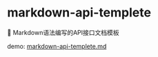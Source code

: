 # markdown-api-templete
:green_book: Markdown语法编写的API接口文档模板

demo: [markdown-api-templete.md](https://github.com/dragon-yuan/markdown-api-templete/blob/master/markdown-api-templete.md)
